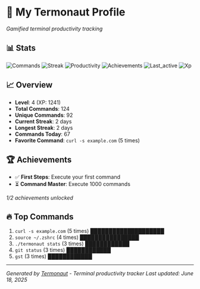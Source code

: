 # 🚀 My Termonaut Profile

*Gamified terminal productivity tracking*

## 📊 Stats

![Commands](https://img.shields.io/badge/Commands-124-green?style=flat-square&logo=terminal&logoColor=white) ![Streak](https://img.shields.io/badge/Streak-2+days-red?style=flat-square&logo=terminal&logoColor=white) ![Productivity](https://img.shields.io/badge/Productivity-80.0%25-green?style=flat-square&logo=terminal&logoColor=white) ![Achievements](https://img.shields.io/badge/Achievements-5%2F10-blue?style=flat-square&logo=terminal&logoColor=white) ![Last_active](https://img.shields.io/badge/Last+Active-5h+ago-green?style=flat-square&logo=terminal&logoColor=white) ![Xp](https://img.shields.io/badge/XP-Level+4+%281241%2F2500%29-lightgrey?style=flat-square&logo=terminal&logoColor=white) 

## 📈 Overview

- **Level**: 4 (XP: 1241)
- **Total Commands**: 124
- **Unique Commands**: 92
- **Current Streak**: 2 days
- **Longest Streak**: 2 days
- **Commands Today**: 67
- **Favorite Command**: `curl -s example.com` (5 times)

## 🏆 Achievements

- ✅ **First Steps**: Execute your first command
- ⏳ **Command Master**: Execute 1000 commands

*1/2 achievements unlocked*

## 🔥 Top Commands

1. `curl -s example.com` (5 times) ████████████████████
2. `source ~/.zshrc` (4 times) ████████████████
3. `./termonaut stats` (3 times) ████████████
4. `git status` (3 times) ████████████
5. `gst` (3 times) ████████████

---

*Generated by [Termonaut](https://github.com/oiahoon/termonaut) - Terminal productivity tracker*
*Last updated: June 18, 2025*
